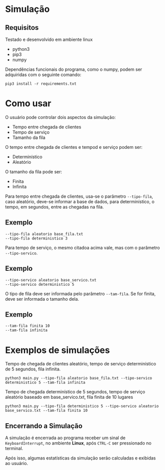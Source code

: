 # Simulação

## Requisitos

Testado e desenvolvido em ambiente linux

- python3
- pip3
- numpy

Dependências funcionais do programa, como o numpy, podem ser adquiridas com o seguinte comando:

```console
pip3 install -r requirements.txt
```

# Como usar

O usuário pode controlar dois aspectos da simulação:
- Tempo entre chegada de clientes
- Tempo de serviço
- Tamanho da fila

O tempo entre chegada de clientes e tempod e serviço podem ser:
- Determinístico
- Aleatório

O tamanho da fila pode ser:
- Finita
- Infinita

Para tempo entre chegada de clientes, usa-se o parâmetro ```--tipo-fila```, caso aleatório, deve-se informar a base de dados, para determinístico, o tempo, em segundos, entre as chegadas na fila.

## Exemplo
```console
--tipo-fila aleatorio base_fila.txt
--tipo-fila deterministico 3
```

Para tempo de serviço, o mesmo citadoa acima vale, mas com o parâmetro ```--tipo-servico```.

## Exemplo
```console
--tipo-servico aleatorio base_servico.txt
--tipo-servico deterministico 5
```

O tipo de fila deve ser informada pelo parâmetro ```--tam-fila```. Se for finita, deve ser informada o tamanho dela.

## Exemplo
```console
--tam-fila finita 10
--tam-fila infinita
```

# Exemplos de simulações

Tempo de chegada de clientes aleatório, tempo de serviço determinístico de 5 segundos, fila infinita.
```console
python3 main.py --tipo-fila aleatorio base_fila.txt --tipo-servico deterministico 5 --tam-fila infinita
```


Tempo de chegada determinístico de 5 segundos, tempo de serviço aleatório baseado em base_servico.txt, fila finita de 10 lugares
```console
python3 main.py --tipo-fila deterministico 5 --tipo-servico aleatorio base_servico.txt --tam-fila finita 10
```

## Encerrando a Simulação
A simulação é encerrada ao programa receber um sinal de ```KeyboardInterrupt```, no ambiente **Linux**, após ```CTRL-C``` ser pressionado no terminal.

Após isso, algumas estatísticas da simulação serão calculadas e exibidas ao usuário.
